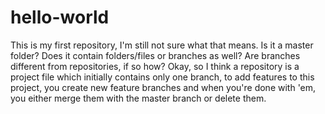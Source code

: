 # hello-world
This is my first repository, I'm still not sure what that means. Is it a master folder? Does it contain folders/files or branches as well? Are branches different from repositories, if so how?
Okay, so I think a repository is a project file which initially contains only one branch, to add features to this project, you create new feature branches and when you're done with 'em, you either merge them with the master branch or delete them.
